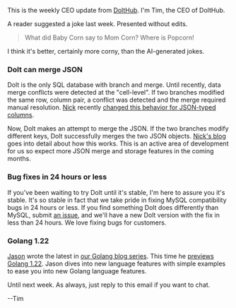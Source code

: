 This is the weekly CEO update from [DoltHub](https://www.dolthub.com/). I'm Tim, the CEO of DoltHub. 

A reader suggested a joke last week. Presented without edits.

> What did Baby Corn say to Mom Corn? Where is Popcorn!

I think it's better, certainly more corny, than the AI-generated jokes.

### Dolt can merge JSON

Dolt is the only SQL database with branch and merge. Until recently, data merge conflicts were detected at the "cell-level". If two branches modified the same row, column pair, a conflict was detected and the merge required manual resolution. [Nick](https://www.dolthub.com/team#nick) recently [changed this behavior for JSON-typed columns](https://www.dolthub.com/blog/2024-01-16-announcing-json-merge/). 

Now, Dolt makes an attempt to merge the JSON. If the two branches modify different keys, Dolt successfully merges the two JSON objects. [Nick's blog](https://www.dolthub.com/blog/2024-01-16-announcing-json-merge/) goes into detail about how this works. This is an active area of development for us so expect more JSON merge and storage features in the coming months.

### Bug fixes in 24 hours or less

If you've been waiting to try Dolt until it's stable, I'm here to assure you it's stable. It's so stable in fact that we take pride in fixing MySQL compatibility bugs in 24 hours or less. If you find something Dolt does differently than MySQL, submit [an issue](https://github.com/dolthub/dolt/issues), and we'll have a new Dolt version with the fix in less than 24 hours. We love fixing bugs for customers.

### Golang 1.22

[Jason](https://www.dolthub.com/team#jason) wrote the latest in [our Golang blog series](https://www.dolthub.com/blog/?q=golang). This time he [previews Golang 1.22](https://www.dolthub.com/blog/2024-01-12-golang-1-22rc/). Jason dives into new language features with simple examples to ease you into new Golang language features.

Until next week. As always, just reply to this email if you want to chat.

--Tim